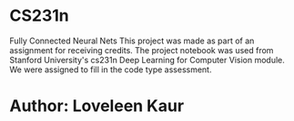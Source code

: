 # CS231n
Fully Connected Neural Nets 
This project was made as part of an assignment for receiving credits. The project notebook was used from Stanford University's cs231n Deep Learning for Computer Vision module. We were assigned to fill in the code type assessment.

# Author: Loveleen Kaur

